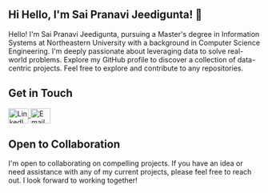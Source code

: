 ## Hi  Hello, I'm Sai Pranavi Jeedigunta! 👋

Hello! I'm Sai Pranavi Jeedigunta, pursuing a Master's degree in Information Systems at Northeastern University with a background in Computer Science Engineering. I'm deeply passionate about leveraging data to solve real-world problems. Explore my GitHub profile to discover a collection of data-centric projects. Feel free to explore and contribute to any repositories.


## Get in Touch

<a href="https://www.linkedin.com/in/pranavijeedigunta" target="_blank">
    <img align="center" src="https://raw.githubusercontent.com/rahuldkjain/github-profile-readme-generator/master/src/images/icons/Social/linked-in-alt.svg" alt="LinkedIn Profile" height="30" width="40" />
</a>
<a href="mailto:jeedigunta.s@northeastern.edu" target="_blank">
    <img align="center" src="https://upload.wikimedia.org/wikipedia/commons/4/49/Email_icon.svg" alt="Email Icon" height="30" width="40" />
</a>


## Open to Collaboration
I'm open to collaborating on compelling projects. If you have an idea or need assistance with any of my current projects, please feel free to reach out. I look forward to working together!


